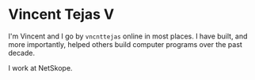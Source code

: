 # Vincent Tejas V

I'm Vincent and I go by `vncnttejas` online in most places. I have built, and more importantly, helped others build computer programs over the past decade.

I work at NetSkope.
